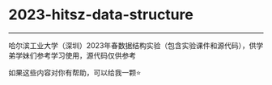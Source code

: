 # 2023-hitsz-data-structure

---

哈尔滨工业大学（深圳）2023年春数据结构实验（包含实验课件和源代码），供学弟学妹们参考学习使用，源代码仅供参考

如果这些内容对你有帮助，可以给我一颗⭐
